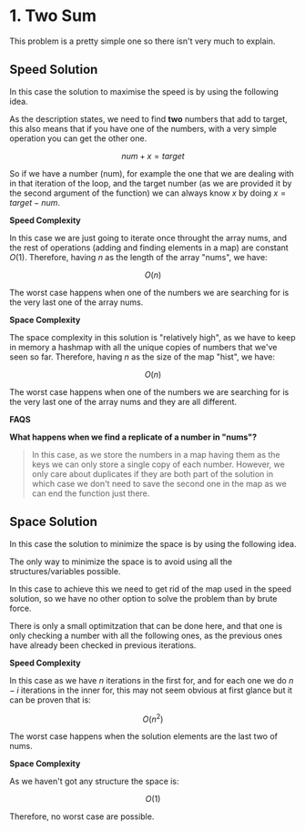 # 1. Two Sum

This problem is a pretty simple one so there isn't very much to explain.

## Speed Solution

In this case the solution to maximise the speed is by using the following idea.

As the description states, we need to find **two** numbers that add to target, this also means that if you have one of the numbers, with a very simple operation you can get the other one.

$$
num+x=target
$$

So if we have a number (num), for example the one that we are dealing with in that iteration of the loop, and the target number (as we are provided it by the second argument of the function) we can always know $x$ by doing $x=target-num$.

**Speed Complexity**

In this case we are just going to iterate once throught the array nums, and the rest of operations (adding and finding elements in a map) are constant $O(1)$. Therefore, having $n$ as the length of the array "nums", we have:

$$
O(n)
$$

The worst case happens when one of the numbers we are searching for is the very last one of the array nums.

**Space Complexity**

The space complexity in this solution is "relatively high", as we have to keep in memory a hashmap with all the unique copies of numbers that we've seen so far. Therefore, having $n$ as the size of the map "hist", we have:

$$
O(n)
$$

The worst case happens when one of the numbers we are searching for is the very last one of the array nums and they are all different.

**FAQS**

**What happens when we find a replicate of a number in "nums"?**

> In this case, as we store the numbers in a map having them as the keys we can only store a single copy of each number. However, we only care about duplicates if they are both part of the solution in which case we don't need to save the second one in the map as we can end the function just there.

## Space Solution

In this case the solution to minimize the space is by using the following idea.

The only way to minimize the space is to avoid using all the structures/variables possible.

In this case to achieve this we need to get rid of the map used in the speed solution, so we have no other option to solve the problem than by brute force.

There is only a small optimitzation that can be done here, and that one is only checking  a number with all the following ones, as the previous ones have already been checked in previous iterations.

**Speed Complexity**

In this case as we have $n$ iterations in the first for, and for each one we do $n-i$ iterations in the inner for, this may not seem obvious at first glance but it can be proven that is:

$$
O(n^2)
$$

The worst case happens when the solution elements are the last two of nums.

**Space Complexity**

As we haven't got any structure the space is:

$$
O(1)
$$

Therefore, no worst case are possible.

# 
